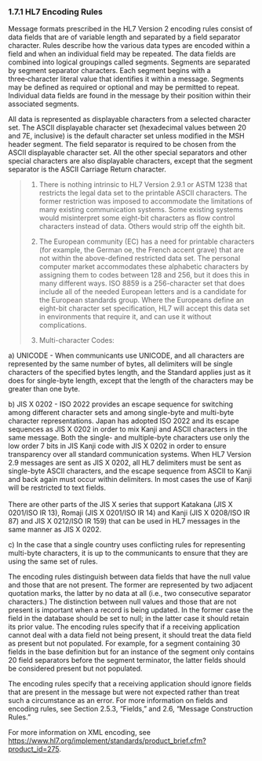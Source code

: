 ### 1.7.1 HL7 Encoding Rules 

Message formats prescribed in the HL7 Version 2 encoding rules consist of data fields that are of variable length and separated by a field separator character. Rules describe how the various data types are encoded within a field and when an individual field may be repeated. The data fields are combined into logical groupings called segments. Segments are separated by segment separator characters. Each segment begins with a three‑character literal value that identifies it within a message. Segments may be defined as required or optional and may be permitted to repeat. Individual data fields are found in the message by their position within their associated segments.

All data is represented as displayable characters from a selected character set. The ASCII displayable character set (hexadecimal values between 20 and 7E, inclusive) is the default character set unless modified in the MSH header segment. The field separator is required to be chosen from the ASCII displayable character set. All the other special separators and other special characters are also displayable characters, except that the segment separator is the ASCII Carriage Return character.

> 1) There is nothing intrinsic to HL7 Version 2.9.1 or ASTM 1238 that restricts the legal data set to the printable ASCII characters. The former restriction was imposed to accommodate the limitations of many existing communication systems. Some existing systems would misinterpret some eight-bit characters as flow control characters instead of data. Others would strip off the eighth bit.
>
> 2) The European community (EC) has a need for printable characters (for example, the German oe, the French accent grave) that are not within the above-defined restricted data set. The personal computer market accommodates these alphabetic characters by assigning them to codes between 128 and 256, but it does this in many different ways. ISO 8859 is a 256-character set that does include all of the needed European letters and is a candidate for the European standards group. Where the Europeans define an eight-bit character set specification, HL7 will accept this data set in environments that require it, and can use it without complications.
>
> 3) Multi-character Codes:

a) UNICODE - When communicants use UNICODE, and all characters are represented by the same number of bytes, all delimiters will be single characters of the specified bytes length, and the Standard applies just as it does for single-byte length, except that the length of the characters may be greater than one byte.

b) JIS X 0202 - ISO 2022 provides an escape sequence for switching among different character sets and among single-byte and multi-byte character representations. Japan has adopted ISO 2022 and its escape sequences as JIS X 0202 in order to mix Kanji and ASCII characters in the same message. Both the single- and multiple-byte characters use only the low order 7 bits in JIS Kanji code with JIS X 0202 in order to ensure transparency over all standard communication systems. When HL7 Version 2.9 messages are sent as JIS X 0202, all HL7 delimiters must be sent as single-byte ASCII characters, and the escape sequence from ASCII to Kanji and back again must occur within delimiters. In most cases the use of Kanji will be restricted to text fields.\
\
There are other parts of the JIS X series that support Katakana (JIS X 0201/ISO IR 13), Romaji (JIS X 0201/ISO IR 14) and Kanji (JIS X 0208/ISO IR 87) and JIS X 0212/ISO IR 159) that can be used in HL7 messages in the same manner as JIS X 0202.

c) In the case that a single country uses conflicting rules for representing multi-byte characters, it is up to the communicants to ensure that they are using the same set of rules.

The encoding rules distinguish between data fields that have the null value and those that are not present. The former are represented by two adjacent quotation marks, the latter by no data at all (i.e., two consecutive separator characters.) The distinction between null values and those that are not present is important when a record is being updated. In the former case the field in the database should be set to null; in the latter case it should retain its prior value. The encoding rules specify that if a receiving application cannot deal with a data field not being present, it should treat the data field as present but not populated. For example, for a segment containing 30 fields in the base definition but for an instance of the segment only contains 20 field separators before the segment terminator, the latter fields should be considered present but not populated.

The encoding rules specify that a receiving application should ignore fields that are present in the message but were not expected rather than treat such a circumstance as an error. For more information on fields and encoding rules, see Section 2.5.3, “Fields,” and 2.6, “Message Construction Rules.”

For more information on XML encoding, see https://www.hl7.org/implement/standards/product_brief.cfm?product_id=275.
